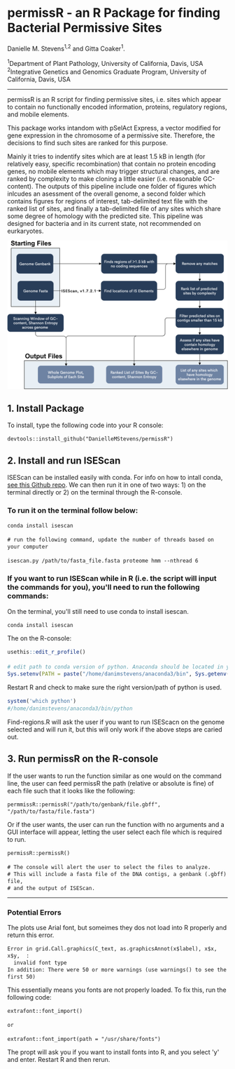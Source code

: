 # permissR - an R Package for finding Bacterial Permissive Sites

Danielle M. Stevens<sup>1,2</sup> and Gitta Coaker<sup>1</sup>.

<sup>1</sup>Department of Plant Pathology, University of California, Davis, USA <br />
<sup>2</sup>Integrative Genetics and Genomics Graduate Program, University of California, Davis, USA <br />

---
permissR is an R script for finding permissive sites, i.e. sites which appear to contain no functionally encoded information, proteins, regulatory regions, and mobile elements.

This package works intandom with pSelAct Express, a vector modified for gene expression in the chromosome of a permissive site. Therefore, the decisions to find such sites are ranked for this purpose.

Mainly it tries to indentify sites which are at least 1.5 kB in length (for relatively easy, specific recombination) that contain no protein encoding genes, no mobile elements which may trigger structural changes, and are ranked by complexity to make cloning a little easier (i.e. reasonable GC-content). The outputs of this pipeline include one folder of figures which inlcudes an asessment of the overall genome, a second folder which contains figures for regions of interest, tab-delimited text file with the ranked list of sites, and finally a tab-delimited file of any sites which share some degree of homology with the predicted site. This pipeline was designed for bacteria and in its current state, not recommended on eurkaryotes.

![](./permissR_figure.png)



## 1. Install Package

To install, type the following code into your R console:


```
devtools::install_github("DanielleMStevens/permissR")
```

## 2. Install and run ISEScan

ISEScan can be installed easily with conda. For info on how to intall conda, [see this Github repo](https://github.com/DanielleMStevens/ROS_production_review/blob/master/process_files.md). We can then run it in one of two ways: 1) on the terminal directly or 2) on the terminal through the R-console. 

### To run it on the terminal follow below:
```
conda install isescan 

# run the following command, update the number of threads based on your computer

isescan.py /path/to/fasta_file.fasta proteome hmm --nthread 6
```

### If you want to run ISEScan while in R (i.e. the script will input the commands for you), you'll need to run the following commands:

On the terminal, you'll still need to use conda to install isescan. 
```shell
conda install isescan
```

The on the R-console:
```R
usethis::edit_r_profile()

# edit path to conda version of python. Anaconda should be located in your home or user directory.
Sys.setenv(PATH = paste("/home/danimstevens/anaconda3/bin", Sys.getenv("PATH"), sep=":")) 
```

Restart R and check to make sure the right version/path of python is used. 

```R
system('which python')
#/home/danimstevens/anaconda3/bin/python
```

Find-regions.R will ask the user if you want to run ISEScacn on the genome selected and will run it, but this will only work if the above steps are caried out.

## 3. Run permissR on the R-console

If the user wants to run the function similar as one would on the command line, the user can feed permissR the path (relative or absolute is fine) of each file such that it looks like the following:

```
permmissR::permissR("/path/to/genbank/file.gbff", "/path/to/fasta/file.fasta")
```

Or if the user wants, the user can run the function with no arguments and a GUI interface will appear, letting the user select each file which is required to run.
```
permissR::permissR()

# The console will alert the user to select the files to analyze. 
# This will include a fasta file of the DNA contigs, a genbank (.gbff) file, 
# and the output of ISEScan.
```

---


### Potential Errors

The plots use Arial font, but someimes they dos not load into R properly and return this error. 
```
Error in grid.Call.graphics(C_text, as.graphicsAnnot(x$label), x$x, x$y,  : 
  invalid font type
In addition: There were 50 or more warnings (use warnings() to see the first 50)
```
This essentially means you fonts are not properly loaded. To fix this, run the following code:
```
extrafont::font_import()

or

extrafont::font_import(path = "/usr/share/fonts")
```
The propt will ask you if you want to install fonts into R, and you select 'y' and enter. Restart R and then rerun. 

